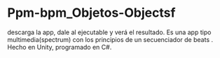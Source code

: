 # Ppm-bpm_Objetos-Objectsf

descarga la app, dale al ejecutable y verá el resultado. Es una app tipo multimedia(spectrum) con los principios de un secuenciador de beats . Hecho en Unity, programado en C#.
